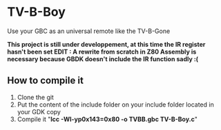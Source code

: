 # TV-B-Boy
Use your GBC as an universal remote like the TV-B-Gone

**This project is still under developpement, at this time the IR register hasn't been set
EDIT : A rewrite from scratch in Z80 Assembly is necessary because GBDK doesn't include the IR function sadly :(**

## How to compile it
1. Clone the git
2. Put the content of the include folder on your include folder located in your GDK copy
3. Compile it "**lcc -Wl-yp0x143=0x80 -o TVBB.gbc TV-B-Boy.c**"
